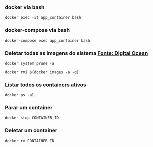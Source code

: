 ### docker via bash
```
docker exec -it app_container bash
```

### docker-compose via bash
```
docker-compose exec app_container bash
```

### Deletar todas as imagens do sistema [Fonte: Digital Ocean](https://www.digitalocean.com/community/tutorials/how-to-remove-docker-images-containers-and-volumes-pt)
```
docker system prune -a
```

```
docker rmi $(docker images -a -q)
```

### Listar todos os containers ativos
```
docker ps -al
```

### Parar um container
```
docker stop CONTAINER_ID
```

### Deletar um container
```
docker rm CONTAINER ID
```